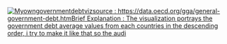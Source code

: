 <div class='tableauPlaceholder' id='viz1706578770862' style='position: relative'><noscript><a href='#'><img alt='Myowngovernmentdebtvizsource : https:&#47;&#47;data.oecd.org&#47;gga&#47;general-government-debt.htmBrief Explanation : The visualization portrays the government debt average values from each countries in the descending order, i try to make it like that so the audi ' src='https:&#47;&#47;public.tableau.com&#47;static&#47;images&#47;My&#47;Myowngovernmentdebtviz&#47;Governmentdebtviz2&#47;1_rss.png' style='border: none' /></a></noscript><object class='tableauViz'  style='display:none;'><param name='host_url' value='https%3A%2F%2Fpublic.tableau.com%2F' /> <param name='embed_code_version' value='3' /> <param name='site_root' value='' /><param name='name' value='Myowngovernmentdebtviz&#47;Governmentdebtviz2' /><param name='tabs' value='no' /><param name='toolbar' value='yes' /><param name='static_image' value='https:&#47;&#47;public.tableau.com&#47;static&#47;images&#47;My&#47;Myowngovernmentdebtviz&#47;Governmentdebtviz2&#47;1.png' /> <param name='animate_transition' value='yes' /><param name='display_static_image' value='yes' /><param name='display_spinner' value='yes' /><param name='display_overlay' value='yes' /><param name='display_count' value='yes' /><param name='language' value='en-US' /><param name='filter' value='publish=yes' /></object></div>                
<script type='text/javascript'>                    
  var divElement = document.getElementById('viz1706578770862');                    
  var vizElement = divElement.getElementsByTagName('object')[0];                    
  vizElement.style.width='100%';vizElement.style.height=(divElement.offsetWidth*0.75)+'px';                    
  var scriptElement = document.createElement('script');                    
  scriptElement.src = 'https://public.tableau.com/javascripts/api/viz_v1.js';                    
  vizElement.parentNode.insertBefore(scriptElement, vizElement);                
</script>
